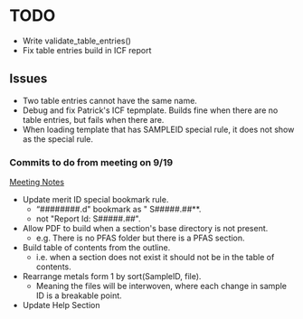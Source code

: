 # TODO

- Write validate_table_entries()
- Fix table entries build in ICF report

## Issues

- Two table entries cannot have the same name.
- Debug and fix Patrick's ICF tepmplate. Builds fine when there are no table entries, but fails when there are.
- When loading template that has SAMPLEID special rule, it does not show as the special rule.


### Commits to do from meeting on 9/19

[Meeting Notes](https://docs.google.com/document/d/1KNUOfTx2cZitwFIFhohV-zp3E4agBitj4SXuCxOgKug/edit?pli=1 "Google Docs")

- Update merit ID special bookmark rule.
  - “########.d" bookmark as " S#####.##**.
  - not "Report Id: S#####.##".
- Allow PDF to build when a section's base directory is not present.
  - e.g. There is no PFAS folder but there is a PFAS section.
- Build table of contents from the outline.
  - i.e. when a section does not exist it should not be in the table of contents.
- Rearrange metals form 1 by sort(SampleID, file).
  - Meaning the files will be interwoven, where each change in sample ID is a breakable point.
- Update Help Section
